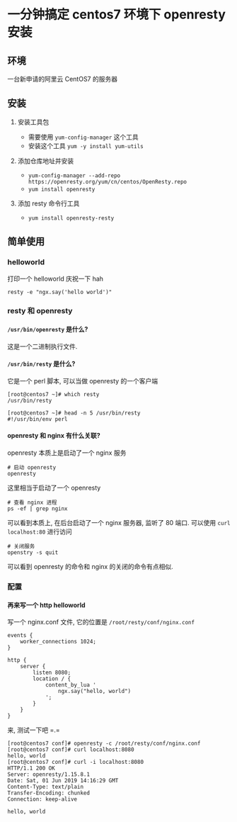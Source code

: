 # 一分钟搞定 centos7 环境下 openresty 安装  

## 环境

一台新申请的阿里云 CentOS7 的服务器

## 安装

1. 安装工具包

	- 需要使用 `yum-config-manager` 这个工具
	- 安装这个工具 `yum -y install yum-utils`

2. 添加仓库地址并安装

	- `yum-config-manager --add-repo https://openresty.org/yum/cn/centos/OpenResty.repo`
	- `yum install openresty`

3. 添加 resty 命令行工具

	- `yum install openresty-resty`

		
## 简单使用

### helloworld

打印一个 helloworld 庆祝一下 hah

```
resty -e "ngx.say('hello world')"
```

### resty 和 openresty

#### `/usr/bin/openresty` 是什么?

这是一个二进制执行文件.

####  `/usr/bin/resty` 是什么?

它是一个 perl 脚本, 可以当做 openresty 的一个客户端

```
[root@centos7 ~]# which resty
/usr/bin/resty

[root@centos7 ~]# head -n 5 /usr/bin/resty 
#!/usr/bin/env perl

```

#### openresty 和 nginx 有什么关联?

openresty 本质上是启动了一个 nginx 服务

```
# 启动 openresty
openresty
```

这里相当于启动了一个 openresty

```
# 查看 nginx 进程
ps -ef | grep nginx
```

可以看到本质上, 在后台启动了一个 nginx 服务器, 监听了 80 端口. 可以使用 `curl localhost:80` 进行访问

```
# 关闭服务
openstry -s quit
```

可以看到 openresty 的命令和 nginx 的关闭的命令有点相似.

### 配置

#### 再来写一个 http helloworld

写一个 nginx.conf 文件, 它的位置是 `/root/resty/conf/nginx.conf`

```nginx
events {
    worker_connections 1024;
}

http {
    server {
        listen 8080;
        location / {
            content_by_lua '
                ngx.say("hello, world")
            ';
        }
    }
}
```

来, 测试一下吧 =.=

```
[root@centos7 conf]# openresty -c /root/resty/conf/nginx.conf 
[root@centos7 conf]# curl localhost:8080
hello, world
[root@centos7 conf]# curl -i localhost:8080
HTTP/1.1 200 OK
Server: openresty/1.15.8.1
Date: Sat, 01 Jun 2019 14:16:29 GMT
Content-Type: text/plain
Transfer-Encoding: chunked
Connection: keep-alive

hello, world
```



